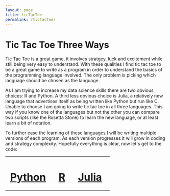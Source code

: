 ```yaml
---
layout: page
title: ticTacToe
permalink: /ticTacToe/
---
```


# Tic Tac Toe Three Ways

Tic Tac Toe is a great game, it involves stratgey, luck and excitement while still being very easy to understand.  With these qualities I find tic tac toe to be a great game to write as a program in order to understand the basics of the programming language involved.  The only problem is picking which language should be chosen as the language.

As I am trying to increase my data science skills there are two obvious choices: R and Python.  A third less obvious choice is Julia, a relatively new language that advertises itself as being written like Python but run like C.  Unable to choose I am going to write tic tac toe in all three languages.  This way if you know one of the languages but not the other you can compare two scripts (like the Rosetta Stone) to learn the new language, or at least learn a bit of notation.  

To further ease the learning of these languages I will be writing multiple versions of each program.  As each version progresses it will grow in coding and strategy complexity.  Hopefully everything is clear, now let's get to the code:


<table style="margin: 0px auto;">
  <tr>
    <td style="padding:0 25px 0 15px;">
      <h1>
	<a href="https://kulmsc.github.io/ticTacToe/python"> Python </a>
      </h1>
    </td>
    <td style="padding:0 25px 0 15px;">
      <h1>
	<a href="https://kulmsc.github.io/ticTacToe/R"> R </a>
      </h1>
    </td>
    <td style="padding:0 25px 0 15px;">
      <h1>
	<a href="https://kulmsc.github.io/ticTacToe/julia"> Julia </a>
      </h1>
    </td>
  </tr>
</table>
